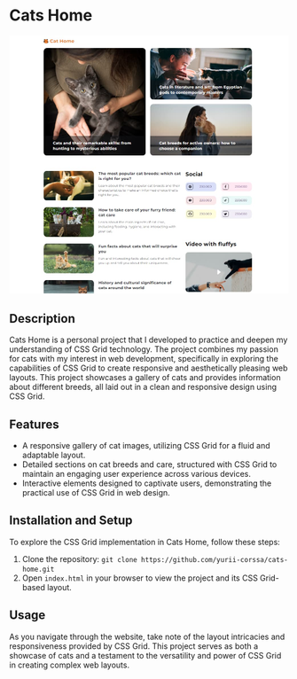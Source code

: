 # Cats Home

![Home page](./assets/home-page.jpg)

## Description

Cats Home is a personal project that I developed to practice and deepen my understanding of CSS Grid technology. The project combines my passion for cats with my interest in web development, specifically in exploring the capabilities of CSS Grid to create responsive and aesthetically pleasing web layouts. This project showcases a gallery of cats and provides information about different breeds, all laid out in a clean and responsive design using CSS Grid.

## Features

- A responsive gallery of cat images, utilizing CSS Grid for a fluid and adaptable layout.
- Detailed sections on cat breeds and care, structured with CSS Grid to maintain an engaging user experience across various devices.
- Interactive elements designed to captivate users, demonstrating the practical use of CSS Grid in web design.

## Installation and Setup

To explore the CSS Grid implementation in Cats Home, follow these steps:

1. Clone the repository: `git clone https://github.com/yurii-corssa/cats-home.git`
2. Open `index.html` in your browser to view the project and its CSS Grid-based layout.

## Usage

As you navigate through the website, take note of the layout intricacies and responsiveness provided by CSS Grid. This project serves as both a showcase of cats and a testament to the versatility and power of CSS Grid in creating complex web layouts.

